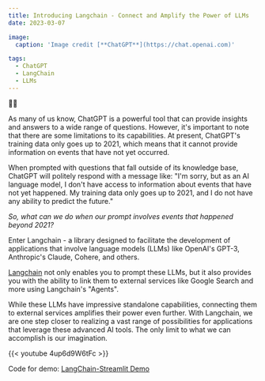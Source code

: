 ```yaml
---
title: Introducing Langchain - Connect and Amplify the Power of LLMs
date: 2023-03-07

image:
  caption: 'Image credit [**ChatGPT**](https://chat.openai.com)'

tags:
  - ChatGPT
  - LangChain
  - LLMs
---
```


👋🏾

As many of us know, ChatGPT is a powerful tool that can provide insights and answers to a wide range of questions. However, it's important to note that there are some limitations to its capabilities. At present, ChatGPT's training data only goes up to 2021, which means that it cannot provide information on events that have not yet occurred.

When prompted with questions that fall outside of its knowledge base, ChatGPT will politely respond with a message like: "I'm sorry, but as an AI language model, I don't have access to information about events that have not yet happened. My training data only goes up to 2021, and I do not have any ability to predict the future."

*So, what can we do when our prompt involves events that happened beyond 2021?*

Enter Langchain - a library designed to facilitate the development of applications that involve language models (LLMs) like OpenAI's GPT-3, Anthropic's Claude, Cohere, and others. 

[Langchain](https://langchain.readthedocs.io/) not only enables you to prompt these LLMs, but it also provides you with the ability to link them to external services like Google Search and more using Langchain's "Agents".

While these LLMs have impressive standalone capabilities, connecting them to external services amplifies their power even further. With Langchain, we are one step closer to realizing a vast range of possibilities for applications that leverage these advanced AI tools. The only limit to what we can accomplish is our imagination.

{{< youtube 4up6d9W6tFc >}}

Code for demo: [LangChain-Streamlit Demo](https://github.com/Daheer/langchain-streamlit-demo)
